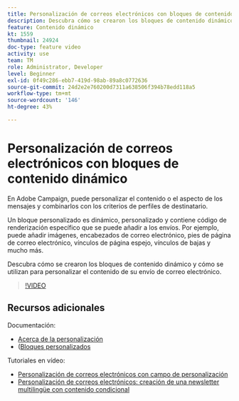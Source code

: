 ```yaml
---
title: Personalización de correos electrónicos con bloques de contenido dinámico
description: Descubra cómo se crearon los bloques de contenido dinámico y cómo se utilizan para personalizar el contenido de su envío de correo electrónico.
feature: Contenido dinámico
kt: 1559
thumbnail: 24924
doc-type: feature video
activity: use
team: TM
role: Administrator, Developer
level: Beginner
exl-id: 0f49c286-ebb7-419d-98ab-89a8c0772636
source-git-commit: 24d2e2e760200d7311a638506f394b78edd118a5
workflow-type: tm+mt
source-wordcount: '146'
ht-degree: 43%

---
```



# Personalización de correos electrónicos con bloques de contenido dinámico

En Adobe Campaign, puede personalizar el contenido o el aspecto de los mensajes y combinarlos con los criterios de perfiles de destinatario.

Un bloque personalizado es dinámico, personalizado y contiene código de renderización específico que se puede añadir a los envíos. Por ejemplo, puede añadir imágenes, encabezados de correo electrónico, pies de página de correo electrónico, vínculos de página espejo, vínculos de bajas y mucho más.

Descubra cómo se crearon los bloques de contenido dinámico y cómo se utilizan para personalizar el contenido de su envío de correo electrónico.


>[!VIDEO](https://video.tv.adobe.com/v/24924?quality=12)

## Recursos adicionales

Documentación:

* [Acerca de la personalización](https://experienceleague.adobe.com/docs/campaign-classic/using/sending-messages/personalizing-deliveries/about-personalization.html)
* ([Bloques personalizados](https://experienceleague.adobe.com/docs/campaign-classic/using/sending-messages/personalizing-deliveries/personalization-blocks.html)

Tutoriales en vídeo:

* [Personalización de correos electrónicos con campo de personalización](/help/sending-messages/email-channel/personalizing-emails-using-personalization-fields.md)
* [Personalización de correos electrónicos: creación de una newsletter multilingüe con contenido condicional](/help/sending-messages/email-channel/personalizing-emails-create-a-multi-lingual-newsletter-using-conditional-content.md)
